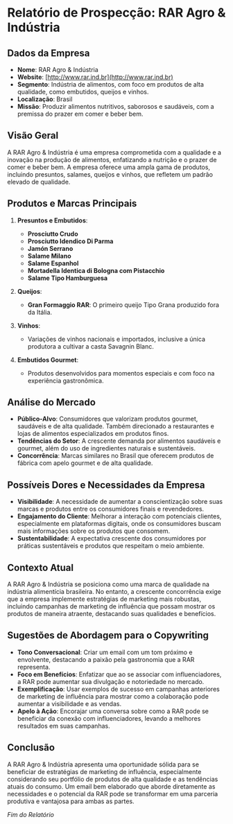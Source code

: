 # Relatório de Prospecção: RAR Agro & Indústria

## Dados da Empresa
- **Nome**: RAR Agro & Indústria
- **Website**: [http://www.rar.ind.br](http://www.rar.ind.br)
- **Segmento**: Indústria de alimentos, com foco em produtos de alta qualidade, como embutidos, queijos e vinhos.
- **Localização**: Brasil
- **Missão**: Produzir alimentos nutritivos, saborosos e saudáveis, com a premissa do prazer em comer e beber bem.

## Visão Geral
A RAR Agro & Indústria é uma empresa comprometida com a qualidade e a inovação na produção de alimentos, enfatizando a nutrição e o prazer de comer e beber bem. A empresa oferece uma ampla gama de produtos, incluindo presuntos, salames, queijos e vinhos, que refletem um padrão elevado de qualidade. 

## Produtos e Marcas Principais
1. **Presuntos e Embutidos**:
   - **Prosciutto Crudo**
   - **Prosciutto Idendico Di Parma**
   - **Jamón Serrano**
   - **Salame Milano**
   - **Salame Espanhol**
   - **Mortadella Identica di Bologna com Pistacchio**
   - **Salame Tipo Hamburguesa**

2. **Queijos**:
   - **Gran Formaggio RAR**: O primeiro queijo Tipo Grana produzido fora da Itália.

3. **Vinhos**:
   - Variações de vinhos nacionais e importados, inclusive a única produtora a cultivar a casta Savagnin Blanc.

4. **Embutidos Gourmet**:
   - Produtos desenvolvidos para momentos especiais e com foco na experiência gastronômica.

## Análise do Mercado
- **Público-Alvo**: Consumidores que valorizam produtos gourmet, saudáveis e de alta qualidade. Também direcionado a restaurantes e lojas de alimentos especializados em produtos finos.
- **Tendências do Setor**: A crescente demanda por alimentos saudáveis e gourmet, além do uso de ingredientes naturais e sustentáveis.
- **Concorrência**: Marcas similares no Brasil que oferecem produtos de fábrica com apelo gourmet e de alta qualidade.

## Possíveis Dores e Necessidades da Empresa
- **Visibilidade**: A necessidade de aumentar a conscientização sobre suas marcas e produtos entre os consumidores finais e revendedores.
- **Engajamento do Cliente**: Melhorar a interação com potenciais clientes, especialmente em plataformas digitais, onde os consumidores buscam mais informações sobre os produtos que consomem.
- **Sustentabilidade**: A expectativa crescente dos consumidores por práticas sustentáveis e produtos que respeitam o meio ambiente.

## Contexto Atual
A RAR Agro & Indústria se posiciona como uma marca de qualidade na indústria alimentícia brasileira. No entanto, a crescente concorrência exige que a empresa implemente estratégias de marketing mais robustas, incluindo campanhas de marketing de influência que possam mostrar os produtos de maneira atraente, destacando suas qualidades e benefícios.

## Sugestões de Abordagem para o Copywriting
- **Tono Conversacional**: Criar um email com um tom próximo e envolvente, destacando a paixão pela gastronomia que a RAR representa.
- **Foco em Benefícios**: Enfatizar que ao se associar com influenciadores, a RAR pode aumentar sua divulgação e notoriedade no mercado.
- **Exemplificação**: Usar exemplos de sucesso em campanhas anteriores de marketing de influência para mostrar como a colaboração pode aumentar a visibilidade e as vendas.
- **Apelo à Ação**: Encorajar uma conversa sobre como a RAR pode se beneficiar da conexão com influenciadores, levando a melhores resultados em suas campanhas.

## Conclusão
A RAR Agro & Indústria apresenta uma oportunidade sólida para se beneficiar de estratégias de marketing de influência, especialmente considerando seu portfólio de produtos de alta qualidade e as tendências atuais do consumo. Um email bem elaborado que aborde diretamente as necessidades e o potencial da RAR pode se transformar em uma parceria produtiva e vantajosa para ambas as partes.

_Fim do Relatório_